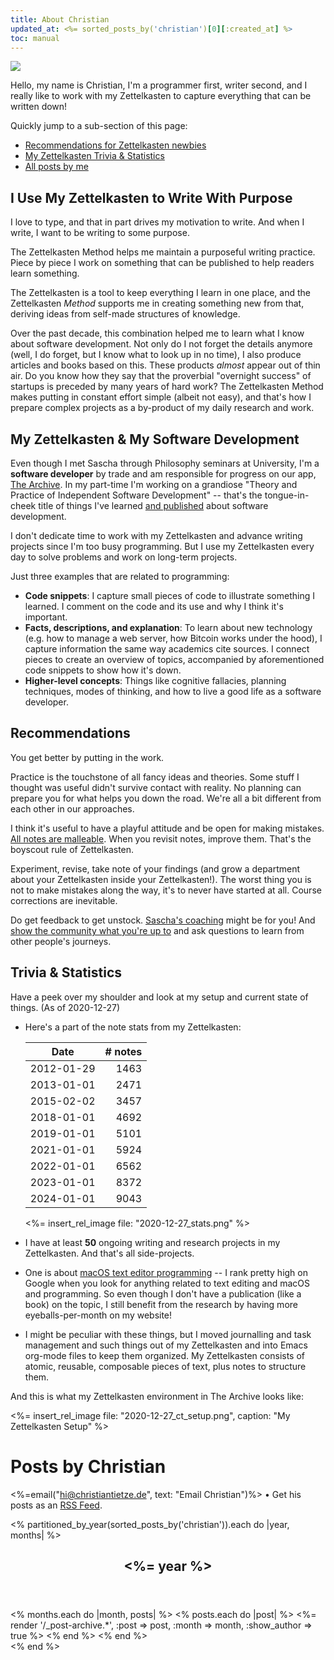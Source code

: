 ```yaml
---
title: About Christian
updated_at: <%= sorted_posts_by('christian')[0][:created_at] %>
toc: manual
---
```


<img src="/authors/christian/profile-christian.jpg" class="author-profile-picture">

Hello, my name is Christian, I'm a programmer first, writer second, and I really like to work with my Zettelkasten to capture everything that can be written down!

Quickly jump to a sub-section of this page:

- [Recommendations for Zettelkasten newbies](#recommendations)
- [My Zettelkasten Trivia & Statistics](#trivia-statistics)
- [All posts by me](#posts-by-christian)

## I Use My Zettelkasten to Write With Purpose

I love to type, and that in part drives my motivation to write. And when I write, I want to be writing to some purpose.

The Zettelkasten Method helps me maintain a purposeful writing practice. Piece by piece I work on something that can be published to help readers learn something.

The Zettelkasten is a tool to keep everything I learn in one place, and the Zettelkasten _Method_ supports me in creating something new from that, deriving ideas from self-made structures of knowledge.

Over the past decade, this combination helped me to learn what I know about software development. Not only do I not forget the details anymore (well, I do forget, but I know what to look up in no time), I also produce articles and books based on this. These products _almost_ appear out of thin air. Do you know how they say that the proverbial "overnight success" of startups is preceded by many years of hard work? The Zettelkasten Method makes putting in constant effort simple (albeit not easy), and that's how I prepare complex projects as a by-product of my daily research and work.

## My Zettelkasten & My Software Development

Even though I met Sascha through Philosophy seminars at University, I'm a **software developer** by trade and am responsible for progress on our app, [The Archive](https://zettelkasten.de/the-archive). In my part-time I'm working on a grandiose "Theory and Practice of Independent Software Development" -- that's the tongue-in-cheek title of things I've learned [and published](https://christiantietze.de/books/) about software development.

I don't dedicate time to work with my Zettelkasten and advance writing projects since I'm too busy programming. But I use my Zettelkasten every day to solve problems and work on long-term projects.

Just three examples that are related to programming:

- **Code snippets**: I capture small pieces of code to illustrate something I learned. I comment on the code and its use and why I think it's important.
- **Facts, descriptions, and explanation**: To learn about new technology (e.g. how to manage a web server, how Bitcoin works under the hood), I capture information the same way academics cite sources. I connect pieces to create an overview of topics, accompanied by aforementioned code snippets to show how it's down.
- **Higher-level concepts**: Things like cognitive fallacies, planning techniques, modes of thinking, and how to live a good life as a software developer.

## Recommendations

You get better by putting in the work.

Practice is the touchstone of all fancy ideas and theories. Some stuff I thought was useful didn't survive contact with reality. No planning can prepare you for what helps you down the road. We're all a bit different from each other in our approaches.

I think it's useful to have a playful attitude and be open for making mistakes. [All notes are malleable](https://zettelkasten.de/posts/literature-notes-vs-permanent-notes/). When you revisit notes, improve them. That's the boyscout rule of Zettelkasten. <!--ct: TODO: Meme/Bild posten-->

Experiment, revise, take note of your findings (and grow a department about your Zettelkasten inside your Zettelkasten!). The worst thing you is not to make mistakes along the way, it's to never have started at all. Course corrections are inevitable.

Do get feedback to get unstock. [Sascha's coaching](https://zettelkasten.de/coaching) might be for you! And [show the community what you're up to](https://forum.zettelkasten.de) and ask questions to learn from other people's journeys.

## Trivia & Statistics

Have a peek over my shoulder and look at my setup and current state of things. (As of 2020-12-27)

- Here's a part of the note stats from my Zettelkasten:

    | Date       | # notes |
    |------------|--------:|
    | 2012-01-29 |    1463 |
    | 2013-01-01 |    2471 |
    | 2015-02-02 |    3457 |
    | 2018-01-01 |    4692 |
    | 2019-01-01 |    5101 |
    | 2021-01-01 |    5924 |
    | 2022-01-01 |    6562 |
    | 2023-01-01 |    8372 |
    | 2024-01-01 |    9043 |


    <%= insert_rel_image file: "2020-12-27_stats.png" %>

- I have at least **50** ongoing writing and research projects in my Zettelkasten. And that's all side-projects.
- One is about [macOS text editor programming](https://christiantietze.de/posts/cocoa-text-system/) -- I rank pretty high on Google when you look for anything related to text editing and macOS and programming. So even though I don't have a publication (like a book) on the topic, I still benefit from the research by having more eyeballs-per-month on my website!
- I might be peculiar with these things, but I moved journalling and task management and such things out of my Zettelkasten and into Emacs org-mode files to keep them organized. My Zettelkasten consists of atomic, reusable, composable pieces of text, plus notes to structure them.

And this is what my Zettelkasten environment in The Archive looks like:

<%= insert_rel_image file: "2020-12-27_ct_setup.png", caption: "My Zettelkasten Setup" %>

# Posts by Christian

<%=email("hi@christiantietze.de", text: "Email Christian")%>  &bull;  Get his posts as an [RSS Feed](/authors/christian/feed.atom).

<% partitioned_by_year(sorted_posts_by('christian')).each do |year, months| %>
<section class="posts_group">
  <header>
    <h2 id="year-<%= year %>"><%= year %></h2>
  </header>
  <div class="allposts posts_list">
    <% months.each do |month, posts| %>
      <% posts.each do |post| %>
        <%= render '/_post-archive.*', :post => post, :month => month, :show_author => true %>
      <% end %>
    <% end %>
  </div>
</section>
<% end %>
